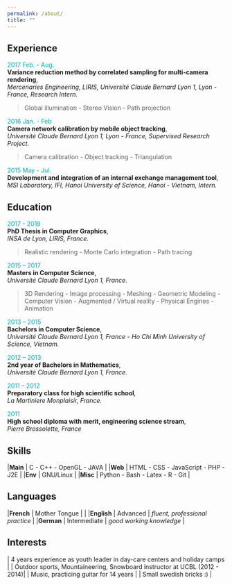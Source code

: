 ```yaml
---
permalink: /about/
title: ""
---
```


## Experience

<span style="color: #00adb5">2017 Feb. - Aug.</span>  
**Variance reduction method by correlated sampling for multi-camera rendering**,  
*Mercenaries Engineering, LIRIS, Université Claude Bernard Lyon 1, Lyon - France, Research Intern.*  
> Global illumination - Stereo Vision - Path projection

<span style="color: #00adb5">2016 Jan. - Feb</span>  
**Camera network calibration by mobile object tracking**,  
*Université Claude Bernard Lyon 1, Lyon - France, Supervised Research Project.*  
> Camera calibration - Object tracking - Triangulation

<span style="color: #00adb5">2015 May - Jul.</span>  
**Development and integration of an internal exchange management tool**,  
*MSI Laboratory, IFI, Hanoi University of Science, Hanoi - Vietnam, Intern.*

## Education

<span style="color: #00adb5">2017 - 2019</span>  
**PhD Thesis in Computer Graphics**,  
*INSA de Lyon, LIRIS, France.*  
> Realistic rendering - Monte Carlo integration - Path tracing

<span style="color: #00adb5">2015 – 2017</span>  
**Masters in Computer Science**,  
*Université Claude Bernard Lyon 1, France.*  
> 3D Rendering - Image processing - Meshing - Geometric Modeling - Computer Vision - Augmented / Virtual reality - Physical Engines - Animation

<span style="color: #00adb5">2013 – 2015</span>  
**Bachelors in Computer Science**,  
*Université Claude Bernard Lyon 1, France - Ho Chi Minh University of Science, Vietnam.*  

<span style="color: #00adb5">2012 – 2013</span>  
**2nd year of Bachelors in Mathematics**,  
*Université Claude Bernard Lyon 1, France.*

<span style="color: #00adb5">2011 – 2012</span>  
**Preparatory class for high scientific school**,  
*La Martiniere Monplaisir, France.*

<span style="color: #00adb5">2011</span>  
**High school diploma with merit, engineering science stream**,  
*Pierre Brossolette, France*

## Skills

|**Main**  | C - C++ - OpenGL - JAVA              |
|**Web**   | HTML - CSS - JavaScript - PHP - J2E  |
|**Env**   | GNU/Linux                            |
|**Misc**  | Python - Bash - Latex - R - Git      |

## Languages

|**French**     |   Mother Tongue   |                                   |
|**English**    |   Advanced        | *fluent, professional practice*   |
|**German**     |   Intermediate    | *good working knowledge*          |

## Interests

| 4 years experience as youth leader in day-care centers and holiday camps  |
| Outdoor sports, Mountaineering, Snowboard instructor at UCBL (2012 - 2014)| 
| Music, practicing guitar for 14 years                                     |
| Small swedish bricks :)                                                   |  
